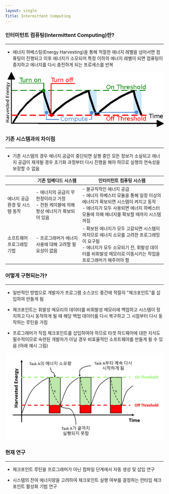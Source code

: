 ```yaml
---
layout: single
Title: Intermittent Computing
---
```


<h3> 인터미턴트 컴퓨팅(Intermittent Computing)란? </h3>


-----------

* 에너지 하베스팅(Energy Harvesting)을 통해 적절한 에너지 레벨을 넘어서면 컴퓨팅이 진행되고 이후 에너지가 소모되어 특정 이하의 에너지 레벨이 되면 컴퓨팅이 중지하고 에너지를 다시 충전하게 되는 프로세스를 반복


![01_intermittent_computing](../../assets/img/ic/01_intermittent_computing.png)



<h3> 기존 시스템과의 차이점 </h3>

------

* 기존 시스템의 경우 에너지 공급이 중단되면 실행 중인 모든 정보가 소실되고 에너지 공급이 재개될 경우 초기화 과정부터 다시 진행을 해야 하므로 실행의 연속성을 보장할 수 없음



|                                | 기존 임베디드 시스템                                         | 인터미턴트 컴퓨팅 시스템                                     |
| ------------------------------ | ------------------------------------------------------------ | ------------------------------------------------------------ |
| 에너지 공급환경 및 시스템 동작 | - 에너지의 공급이 무한정이라고 가정<br />- 전원 케이블에 의해 항상 에너지가 확보되어 있음 | - 불규칙적인 에너지 공급<br />- 에너지 하베스터 모듈을 통해 일정 이상의 에너지가 확보되면 시스템이 켜지고 동작<br />- 에너지가 모두 사용되면 에너지 하베스터 모듈에 의해 에너지를 확보할 때까지 시스템 꺼짐 |
| 소프트웨어 프로그래밍 기법     | - 프로그래머가 에너지 사용에 대해 고려할 필요성이 없음       | - 확보된 에너지가 모두 고갈되면 시스템이 꺼지므로 에너지 소모를 고려한 프로그래밍이 요구됨<br />- 에너지가 모두 소모되기 전, 휘발성 데이터를 비휘발성 메모리로 이동시키는 작업을 프로그래머가 해주어야 함 |



<h3> 어떻게 구현되는가? </h3>

--------

* 일반적인 방법으로 개발자가 프로그램 소스코드 중간에 적절히 "체크포인트"를 삽입하여 만들게 됨


* 체크포인트는 휘발성 메모리의 데이터를 비휘발성 메모리에 백업하고 시스템이 정지하고 다시 동작하게 될 때 해당 백업 데이터를 다시 복구하고 그 시점부터 다시 동작하는 루틴을 가짐
* 프로그래머가 직접 체크포인트를 삽입하여야 하므로 타겟 하드웨어에 대한 지식도 필수적이므로 숙련된 개발자가 아닐 경우 비효율적인 소프트웨어를 만들게 될 수 있음 (아래 예시 그림)

![02_Sisyphean_problem](../../assets/img/ic/02_Sisyphean_problem.png)



<h3>현재 연구</h3>

-------

* 체크포인트 루틴을 프로그래머가 아닌 컴파일 단계에서 자동 생성 및 삽입 연구

* 시스템의 잔여 에너지량을 고려하여 체크포인트 실행 여부를 결정하는 런타임 체크포인트 활성화 기법 연구




